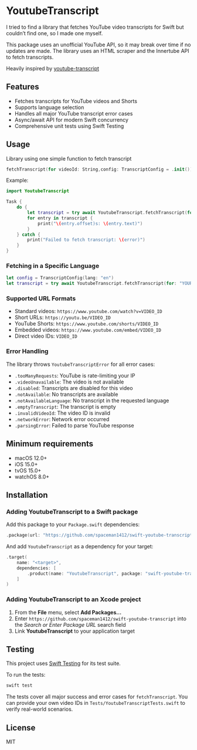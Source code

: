 # YoutubeTranscript

I tried to find a library that fetches YouTube video transcripts for Swift but couldn’t find one, so I made one myself.

This package uses an unofficial YouTube API, so it may break over time if no updates are made.
The library uses an HTML scraper and the Innertube API to fetch transcripts.

Heavily inspired by [youtube-transcript](https://github.com/Kakulukian/youtube-transcript)

## Features

- Fetches transcripts for YouTube videos and Shorts
- Supports language selection
- Handles all major YouTube transcript error cases
- Async/await API for modern Swift concurrency
- Comprehensive unit tests using Swift Testing

## Usage

Library using one simple function to fetch transcript

```swift
fetchTranscript(for videoId: String,config: TranscriptConfig = .init()) async throws -> [TranscriptResponse]
```

Example:

```swift
import YoutubeTranscript

Task {
    do {
        let transcript = try await YoutubeTranscript.fetchTranscript(for: "YOUR_VIDEO_ID")
        for entry in transcript {
            print("\(entry.offset)s: \(entry.text)")
        }
    } catch {
        print("Failed to fetch transcript: \(error)")
    }
}
```

### Fetching in a Specific Language

```swift
let config = TranscriptConfig(lang: "en")
let transcript = try await YoutubeTranscript.fetchTranscript(for: "YOUR_VIDEO_ID", config: config)
```

### Supported URL Formats

- Standard videos: `https://www.youtube.com/watch?v=VIDEO_ID`
- Short URLs: `https://youtu.be/VIDEO_ID`
- YouTube Shorts: `https://www.youtube.com/shorts/VIDEO_ID`
- Embedded videos: `https://www.youtube.com/embed/VIDEO_ID`
- Direct video IDs: `VIDEO_ID`

### Error Handling

The library throws `YoutubeTranscriptError` for all error cases:

- `.tooManyRequests`: YouTube is rate-limiting your IP
- `.videoUnavailable`: The video is not available
- `.disabled`: Transcripts are disabled for this video
- `.notAvailable`: No transcripts are available
- `.notAvailableLanguage`: No transcript in the requested language
- `.emptyTranscript`: The transcript is empty
- `.invalidVideoId`: The video ID is invalid
- `.networkError`: Network error occurred
- `.parsingError`: Failed to parse YouTube response

## Minimum requirements

- macOS 12.0+
- iOS 15.0+
- tvOS 15.0+
- watchOS 8.0+

## Installation

### Adding YoutubeTranscript to a Swift package

Add this package to your `Package.swift` dependencies:

```swift
.package(url: "https://github.com/spaceman1412/swift-youtube-transcript.git", from: "1.0.0")
```

And add `YoutubeTranscript` as a dependency for your target:

```swift
.target(
    name: "<target>",
    dependencies: [
        .product(name: "YoutubeTranscript", package: "swift-youtube-transcript")
    ]
)
```

### Adding YoutubeTranscript to an Xcode project

1. From the **File** menu, select **Add Packages…**
1. Enter `https://github.com/spaceman1412/swift-youtube-transcript` into the
   _Search or Enter Package URL_ search field
1. Link **YoutubeTranscript** to your application target

## Testing

This project uses [Swift Testing](https://github.com/apple/swift-testing) for its test suite.

To run the tests:

```sh
swift test
```

The tests cover all major success and error cases for `fetchTranscript`. You can provide your own video IDs in `Tests/YoutubeTranscriptTests.swift` to verify real-world scenarios.

## License

MIT
